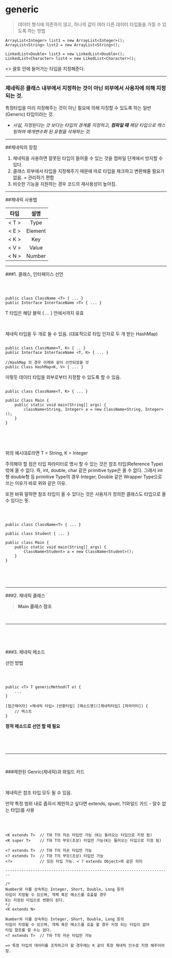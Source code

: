 # generic

>데이터 형식에 의존하지 않고, 하나의 값이 여러 다른 데이터 타입들을 가질 수 있도록 하는 방법

```
ArrayList<Integer> list1 = new ArrayList<Integer>();
ArrayList<String> list2 = new ArrayList<String>();

LinkedList<Double> list3 = new LinkedList<Double>();
LinkedList<Character> list4 = new LikedList<Character>();

```


<> 괄호 안에 들어가는 타입을 지정해준다.

---

### 제네릭은 **클래스 내부에서 지정하는 것이 아닌 외부에서 사용자에 의해 지정되는 것.**

특정타입을 미리 지정해주는 것이 아닌 필요에 의해 지정할 수 있도록 하는 일반(Generic) 타입이라는 것.

- _사실, 지정된다는 것 보다는 타입의 경계를 지정하고, **컴파일 때** 해당 타입으로 캐스팅하여 매개변수화 된 유형을 삭제하는 것._

---

##제네릭의 장점

1. 제네릭을 사용하면 잘못된 타입이 들어올 수 있는 것을 컴파일 단계에서 방지할 수 있다.
2. 클래스 외부에서 타입을 지정해주기 때문에 따로 타입을 체크하고 변환해줄 필요가 없음. = 관리하기 편함
3. 비슷한 기능을 지원하는 경우 코드의 재사용성이 높아짐.

---

##제네릭 사용법

타입|설명
:------:|:------------:
 \< T \> |Type
 \< E \> |Element
 \< K \> |Key
 \< V \> |Value
 \< N \> |Number

---

###1. 클래스, 인터페이스 선언

&nbsp;

```

public class ClassName <T> { ... }
public Interface InterfaceName <T> { ... }

```

T 타입은 해당 블럭 { ...  } 안에서까지 유효

&nbsp;

제네릭 타입을 두 개로 둘 수 있음. (대표적으로 타입 인자로 두 개 받는 HashMap)

```

public class ClassName<T, K> { .. }
public Interface InterfaceName <T, K> { ... }

//HashMap 의 경우 아래와 같이 선언되었을 것
public Class HashMap<K, V> { ... }

```

이렇듯 데이터 타입을 외부로부터 지정할 수 있도록 할 수 있음.

```

public class ClassName<T, K> { ... }

public Class Main {
    public static void main(String[] args) {
        className<String, Integer> a = new ClassName<String, Integer>();
    }
}

```
&nbsp;

&nbsp;

위의 예시대로라면 T = String, K = Integer

주의해야 할 점은 타입 파라미터로 명시 할 수 있는 것은 참조 타입(Reference Type)밖에 올 수 없다. 즉, int, double, char 같은 primitive type은 올 수 없다.
그래서 int형 double형 등 primitive Type의 경우 Integer, Double 같은 Wrapper Type으로 쓰는 이유가 바로 위와 같은 이유.

또한 바꿔 말하면 참조 타입이 올 수 있다는 것은 사용자가 정의한 클래스도 타입으로 올 수 있다는 뜻.

&nbsp;

```

public class ClassName<T> { ... }

public class Student { ... }
 
public class Main {
    public static void main(String[] args) {
        ClassName<Student> a = new ClassName<Student>();
    }
}

```

&nbsp;

&nbsp;

---

###2. 제네릭 클래스

> **Main 클래스 참조**

&nbsp;

---

&nbsp;

&nbsp;

###3. 제네릭 메소드

선언 방법

&nbsp;

```

public <T> T genericMethod(T o) {
    ...
}

[접근제어자] <제네릭 타입> [반환타입] [메소드명]([제네릭타입] [파라미터]) {
    // 텍스트
}

```

**정적 메소드로 선언 할 때 필요**

&nbsp;

&nbsp;

---

&nbsp;

###제한된 Genric(제네릭)과 와일드 카드

&nbsp;

제네릭은 참조 타입 모두 될 수 있음.

만약 특정 범위 내로 좁혀서 제한하고 싶다면 extends, spuer, ?(와일드 카드 - 알수 없는 타입)를 사용

&nbsp;

```

<K extends T>  // T와 T의 자손 타입만 가능 (K는 들어오는 타입으로 지정 됨)
<K super T>    // T와 T의 부모(조상) 타입만 가능(K는 들어오는 타입으로 지정 됨)

<? extends T>  // T와 T의 자손 타입만 가능
<? extends T>  // T와 T의 부모(조상) 타입만 가능
<?>            // 모든 타입 가능. < ? extends Object>와 같은 의미

------------------------------------------------------------------------

/*
Number와 이를 상속하는 Integer, Short, Double, Long 등의
타입이 지정될 수 있으며, 객체 혹은 메소드를 호출할 경우
K는 지정된 타입으로 변환이 된다.
*/
<K extends N>

Number와 이를 상속하는 Integer, Short, Double, Long 등의
타입이 지정될 수 있으며, 객체 혹은 메소드를 호출 할 경우 지정 되는 타입이 없어
타입 참조를 할 수는 없다.
<? extends T>  // T와 T의 자손 타입만 가능

=> 특정 타입의 데이터를 조작하고자 할 경우에는 K 같이 특정 제네릭 인수로 지정 해주어야 함.

```


